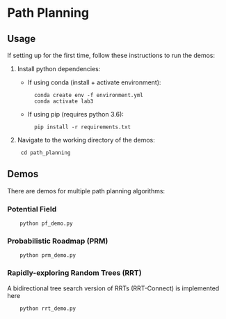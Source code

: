 # Path Planning

## Usage

If setting up for the first time, follow these instructions to run the demos:

1. Install python dependencies:
    - If using conda (install + activate environment):
        
            conda create env -f environment.yml
            conda activate lab3
     
    - If using pip (requires python 3.6):
    
            pip install -r requirements.txt
        
2. Navigate to the working directory of the demos:

        cd path_planning
        
## Demos

There are demos for multiple path planning algorithms:

### Potential Field

        python pf_demo.py
        
### Probabilistic Roadmap (PRM)

        python prm_demo.py
        
### Rapidly-exploring Random Trees (RRT)

A bidirectional tree search version of RRTs (RRT-Connect) is implemented here

        python rrt_demo.py